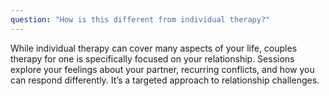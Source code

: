 ```yaml
---
question: "How is this different from individual therapy?"
---
```

While individual therapy can cover many aspects of your life, couples therapy for one is specifically focused on your relationship. Sessions explore your feelings about your partner, recurring conflicts, and how you can respond differently. It’s a targeted approach to relationship challenges.

